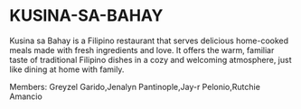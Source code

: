 # KUSINA-SA-BAHAY
Kusina sa Bahay is a Filipino restaurant that serves delicious home-cooked meals made with fresh ingredients and love. It offers the warm, familiar taste of traditional Filipino dishes in a cozy and welcoming atmosphere, just like dining at home with family.


Members:  Greyzel Garido,Jenalyn Pantinople,Jay-r Pelonio,Rutchie Amancio
